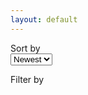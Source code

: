 ```yaml
---
layout: default
---
```


<div id="main-wrap" class="is-flex  is-flex-direction-column ">
    <nav class="level filters">
                    <div class="filter level-item">
                <div class="tag is-size-6"> Sort by </div>
                          <select name="sort-by" id="sort-by">
                                <option value="newest">Newest</option>
                                <option value="oldest">Oldest</option>
                                <option value="name">Name</option>
                          </select>
                </div>
                        <div class="filter level-item">
                          <p class="has-text-centered">Filter by</p>
                          <div id="tags"></div>
                </div>
                      <div class="level-item">
                          <p id="info"></p>
                </div>
    </nav>
    <div id="root" class="cols">
      <div  id="resources" class="col-resources">
</div>
  </div>
    </div>
